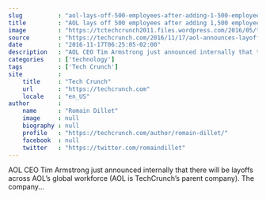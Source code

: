 ```yaml
---
slug          : "aol-lays-off-500-employees-after-adding-1-500-employees-over-the-last-12-months"
title         : "AOL lays off 500 employees after adding 1,500 employees over the last 12 months"
image         : "https://tctechcrunch2011.files.wordpress.com/2016/05/tcdisrupt_ny16-4806.jpg?w=764&h=400&crop=1"
source        : "https://techcrunch.com/2016/11/17/aol-announces-layoffs-following/"
date          : "2016-11-17T06:25:05-02:00"
description   : "AOL CEO Tim Armstrong just announced internally that there will be layoffs across AOL’s global workforce (AOL is TechCrunch’s parent company). The company..."
categories    : ['technology']
tags          : ['Tech Crunch']
site          :
    title     : "Tech Crunch"
    url       : "https://techcrunch.com"
    locale    : "en_US"
author        :
    name      : "Romain Dillet"
    image     : null
    biography : null
    profile   : "https://techcrunch.com/author/romain-dillet/"
    facebook  : null
    twitter   : "https://twitter.com/romaindillet"
---
```


AOL CEO Tim Armstrong just announced internally that there will be layoffs across AOL’s global workforce (AOL is TechCrunch’s parent company). The company...
